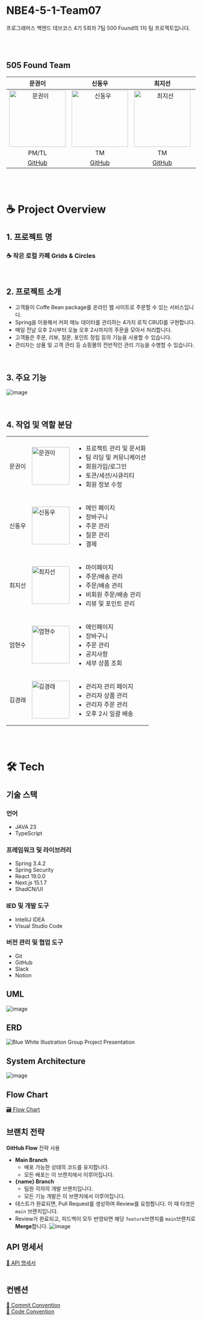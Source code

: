 # NBE4-5-1-Team07
프로그래머스 백엔드 데브코스 4기 5회차 7팀 500 Found의 1차 팀 프로젝트입니다.

<br/>
<br/>

## 505 Found Team

|                                           문권이                                           |                                          신동우                                           |                                                        최지선                                                        |                                          엄현수                                           |                                                        김경래                                                        
|:---------------------------------------------------------------------------------------:|:--------------------------------------------------------------------------------------:|:-----------------------------------------------------------------------------------------------------------------:|:--------------------------------------------------------------------------------------:|:-----------------------------------------------------------------------------------------------------------------:|
| <img src="https://avatars.githubusercontent.com/u/102517739?v=4" alt="문권이" width="150"> | <img src="https://avatars.githubusercontent.com/u/58596222?v=4" alt="신동우" width="150"> | <img src="https://avatars.githubusercontent.com/u/192316487?v=4" alt="최지선" width="150"> | <img src="https://avatars.githubusercontent.com/u/55376152?v=4" alt="엄현수" width="150"> | <img src="https://avatars.githubusercontent.com/u/15260002?v=4" alt="김경래" width="150"> |
|                                         PM/TL                                         |                                           TM                                          |                                                        TM                                                         |                                           TM                                          |                                                       TM                                                         |
|                          [GitHub](https://github.com/M00NPANG)                          |                         [GitHub](https://github.com/socra167)                          |                                        [GitHub](https://github.com/wesawth3sun)                                        |                         [GitHub](https://github.com/sameom1048)                          |                                                    [GitHub](https://github.com/GODAOS)                                                     |

<br/>
<br/>

# ☕ Project Overview

## 1. 프로젝트 명
### ☕ 작은 로컬 카페 Grids & Circles

<br/>

## 2. 프로젝트 소개
- 고객들이 Coffe Bean package를 온라인 웹 사이트로 주문할 수 있는 서비스입니다.
- Spring을 이용해서 커피 메뉴 데이터를 관리하는 4가지 로직 CRUD를 구현합니다.
- 매일 전날 오후 2시부터 오늘 오후 2시까지의 주문을 모아서 처리합니다.
- 고객들은 주문, 리뷰, 질문, 포인트 정립 등의 기능을 사용할 수 있습니다.
- 관리자는 상품 및 고객 관리 등 쇼핑몰의 전반적인 관리 기능을 수행할 수 있습니다.

<br/>

## 3. 주요 기능
![image](https://github.com/user-attachments/assets/efe5962a-57c2-4059-a27e-54422b831ad6)


<br/>

## 4. 작업 및 역할 분담
   |     |                                                                                         |                                                                                                  |
   |-----|-----------------------------------------------------------------------------------------|--------------------------------------------------------------------------------------------------|
   | 문권이 | <img src="https://avatars.githubusercontent.com/u/102517739?v=4" alt="문권이" width="100"> | <ul><li>프로젝트 관리 및 문서화</li><li>팀 리딩 및 커뮤니케이션</li><li>회원가입/로그인</li><li>토큰/세션/시큐리티</li><li>회원 정보 수정</li></ul> |
   | 신동우 | <img src="https://avatars.githubusercontent.com/u/58596222?v=4" alt="신동우" width="100">  | <ul><li>메인 페이지</li><li>장바구니</li><li>주문 관리</li><li>질문 관리</li><li>결제</li></ul>|
   | 최지선 | <img src="https://avatars.githubusercontent.com/u/192316487?v=4" alt="최지선" width="100"> | <ul><li>마이페이지</li><li>주문/배송 관리</li><li>주문/배송 관리</li><li>비회원 주문/배송 관리</li><li>리뷰 및 포인트 관리</li></ul>|
   | 엄현수 | <img src="https://avatars.githubusercontent.com/u/55376152?v=4" alt="엄현수" width="100">  | <ul><li>메인페이지</li><li>장바구니</li><li>주문 관리</li><li>공지사항</li><li>세부 상품 조회</li></ul>|
   | 김경래 | <img src="https://avatars.githubusercontent.com/u/15260002?v=4" alt="김경래" width="100">  | <ul><li>관리자 관리 페이지</li><li>관리자 상품 관리</li><li>관리자 주문 관리</li><li>오후 2시 일괄 배송</li></ul> |

<br/>
<br/>


# 🛠️ Tech
## 기술 스택
### 언어
- JAVA   23
- TypeScript

### 프레임워크 및 라이브러리
- Spring   3.4.2
- Spring  Security
- React   19.0.0
- Next.js   15.1.7
- ShadCN/UI
  
### IED 및 개발 도구
- IntelliJ IDEA
- Visual Studio Code

### 버전 관리 및 협업 도구
- Git
- GitHub
- Slack
- Notion

## UML
![image](https://github.com/user-attachments/assets/621c2429-04f2-4f0c-bf84-0df7d1dde2f7)

## ERD
![Blue White Illustration Group Project Presentation ](https://github.com/user-attachments/assets/a95a0bdf-385c-44d2-8421-2140e5e187fe)

## System Architecture
![image](https://github.com/user-attachments/assets/51b881ad-8acc-47fb-acaf-269dff79be0b)

## Flow Chart
[🗃️ Flow Chart](https://github.com/prgrms-be-devcourse/NBE4-5-1-Team07/wiki/%F0%9F%97%83%EF%B8%8F-Flow-Chart)

## 브랜치 전략
**GitHub Flow** 전략 사용
- **Main Branch**
  - 배포 가능한 상태의 코드를 유지합니다.
  - 모든 배포는 이 브랜치에서 이루어집니다.
- **{name} Branch**
  - 팀원 각자의 개발 브랜치입니다.
  - 모든 기능 개발은 이 브랜치에서 이루어집니다.
- 테스트가 완료되면, Pull Request를 생성하여 Review를 요청합니다. 이 때 타겟은 ```main``` 브랜치입니다.
- Review가 완료되고, 피드백이 모두 반영돠면 해당 ```feature```브랜치를 ```main```브랜치로 **Merge**합니다.
![image](https://github.com/user-attachments/assets/6eb191d6-d686-4e25-a383-6338d02675fc)

## API 명세서
[📝 API 명세서](https://peaceful-acorn-daf.notion.site/API-193d9ae0b864813fa94aea1a6645edbf?pvs=4)
<br/>
<br/>

## 컨벤션
[🎯 Commit Convention](https://github.com/prgrms-be-devcourse/NBE4-5-1-Team07/wiki/%F0%9F%93%8C-Git-Commit-Message-Convention#6-%EC%97%AC%EB%9F%AC%EA%B0%80%EC%A7%80-%ED%95%AD%EB%AA%A9%EC%9D%B4-%EC%9E%88%EB%8B%A4%EB%A9%B4-%EA%B8%80%EB%A8%B8%EB%A6%AC-%EA%B8%B0%ED%98%B8%EB%A5%BC-%ED%86%B5%ED%95%B4-%EA%B0%80%EB%8F%85%EC%84%B1-%EB%86%92%EC%9D%B4%EA%B8%B0)
<br/>
[📌 Code Convention](https://github.com/prgrms-be-devcourse/NBE4-5-1-Team07/wiki/%F0%9F%93%8C-Code-Convention)
